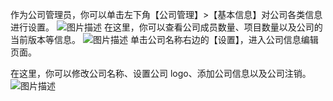 作为公司管理员，你可以单击左下角【公司管理】>【基本信息】对公司各类信息进行设置。
![图片描述](https://main.qcloudimg.com/raw/4649ba73d96a4c17e560ff9bef42013d.png)
在这里，你可以查看公司成员数量、项目数量以及公司的当前版本等信息。
![图片描述](https://main.qcloudimg.com/raw/8edf09455c3c6f7e66701cf3d8fb6fba.png)
单击公司名称右边的【设置】，进入公司信息编辑页面。

在这里，你可以修改公司名称、设置公司 logo、添加公司信息以及公司注销。
![图片描述](https://main.qcloudimg.com/raw/b9945eb3fb46bcad7ebdb7b0cd74cc39.png)
